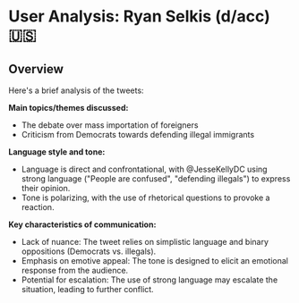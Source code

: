 # User Analysis: Ryan Selkis (d/acc) 🇺🇸

## Overview

Here's a brief analysis of the tweets:

**Main topics/themes discussed:**
- The debate over mass importation of foreigners
- Criticism from Democrats towards defending illegal immigrants

**Language style and tone:**
- Language is direct and confrontational, with @JesseKellyDC using strong language ("People are confused", "defending illegals") to express their opinion.
- Tone is polarizing, with the use of rhetorical questions to provoke a reaction.

**Key characteristics of communication:**
- Lack of nuance: The tweet relies on simplistic language and binary oppositions (Democrats vs. illegals).
- Emphasis on emotive appeal: The tone is designed to elicit an emotional response from the audience.
- Potential for escalation: The use of strong language may escalate the situation, leading to further conflict.